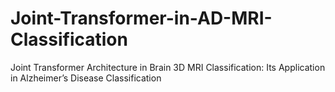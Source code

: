 # Joint-Transformer-in-AD-MRI-Classification
Joint Transformer Architecture in Brain 3D MRI Classification: Its Application in Alzheimer’s Disease Classification
